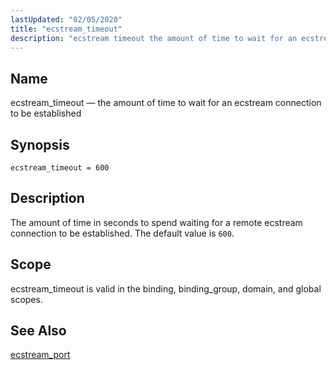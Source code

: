 ```yaml
---
lastUpdated: "02/05/2020"
title: "ecstream_timeout"
description: "ecstream timeout the amount of time to wait for an ecstream connection to be established ecstream timeout 600 The amount of time in seconds to spend waiting for a remote ecstream connection to be established The default value is 600 ecstream timeout is valid in the binding binding group domain..."
---
```


<a name="conf.ref.ecstream_timeout"></a> 
## Name

ecstream_timeout — the amount of time to wait for an ecstream connection to be established

## Synopsis

`ecstream_timeout = 600`

<a name="idp24434928"></a> 
## Description

The amount of time in seconds to spend waiting for a remote ecstream connection to be established. The default value is `600`.

<a name="idp24437296"></a> 
## Scope

ecstream_timeout is valid in the binding, binding_group, domain, and global scopes.

<a name="idp24439168"></a> 
## See Also

[ecstream_port](/momentum/4/config/ref-ecstream-port)